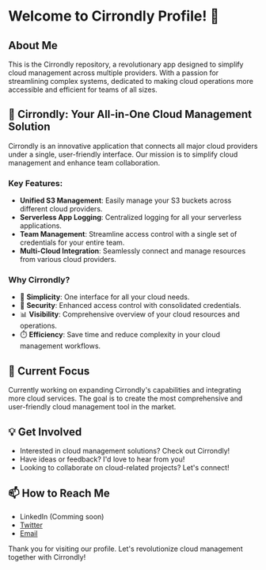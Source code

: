 # Welcome to Cirrondly Profile! 👋

## About Me

This is the Cirrondly repository, a revolutionary app designed to simplify cloud management across multiple providers. With a passion for streamlining complex systems, dedicated to making cloud operations more accessible and efficient for teams of all sizes.

## 🚀 Cirrondly: Your All-in-One Cloud Management Solution

Cirrondly is an innovative application that connects all major cloud providers under a single, user-friendly interface. Our mission is to simplify cloud management and enhance team collaboration.

### Key Features:

- **Unified S3 Management**: Easily manage your S3 buckets across different cloud providers.
- **Serverless App Logging**: Centralized logging for all your serverless applications.
- **Team Management**: Streamline access control with a single set of credentials for your entire team.
- **Multi-Cloud Integration**: Seamlessly connect and manage resources from various cloud providers.

### Why Cirrondly?

- 🔄 **Simplicity**: One interface for all your cloud needs.
- 🔐 **Security**: Enhanced access control with consolidated credentials.
- 📊 **Visibility**: Comprehensive overview of your cloud resources and operations.
- ⏱️ **Efficiency**: Save time and reduce complexity in your cloud management workflows.

## 🌱 Current Focus

Currently working on expanding Cirrondly's capabilities and integrating more cloud services. The goal is to create the most comprehensive and user-friendly cloud management tool in the market.

## 💡 Get Involved

- Interested in cloud management solutions? Check out Cirrondly!
- Have ideas or feedback? I'd love to hear from you!
- Looking to collaborate on cloud-related projects? Let's connect!

## 📫 How to Reach Me

- LinkedIn (Comming soon)
- [Twitter](https://x.com/cirrondly)
- [Email](mailto:contact@cirrondly.com)

Thank you for visiting our profile. Let's revolutionize cloud management together with Cirrondly!
